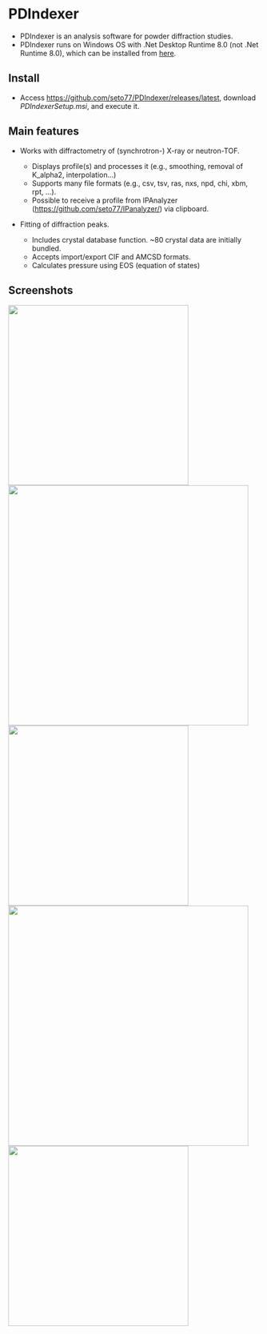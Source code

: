 # PDIndexer
* PDIndexer is an analysis software for powder diffraction studies.
* PDIndexer runs on Windows OS with .Net Desktop Runtime 8.0 (not .Net Runtime 8.0), which can be installed from [here](https://dotnet.microsoft.com/ja-jp/download/dotnet/8.0).

## Install
* Access https://github.com/seto77/PDIndexer/releases/latest, download *PDIndexerSetup.msi*, and execute it.

## Main features
* Works with diffractometry of (synchrotron-) X-ray or neutron-TOF.
  * Displays profile(s) and processes it (e.g., smoothing, removal of K_alpha2, interpolation...) 
  * Supports many file formats (e.g., csv, tsv, ras, nxs, npd, chi, xbm, rpt, ...).
  * Possible to receive a profile from IPAnalyzer (https://github.com/seto77/IPanalyzer/) via clipboard.
  
* Fitting of diffraction peaks.
  * Includes crystal database function. ~80 crystal data are initially bundled. 
  * Accepts import/export CIF and AMCSD formats.
  * Calculates pressure using EOS (equation of states)
  
## Screenshots
<img src="Screenshots/Main.png" width="360px">  <img src="Screenshots/CrystalParameter.png" width="480px">  <img src="Screenshots/ProfileParameter.png" width="360px">  <img src="Screenshots/FittingDiffractionPeaks.png" width="480px"><img src="Screenshots/EquationOfStates.png" width="360px">

